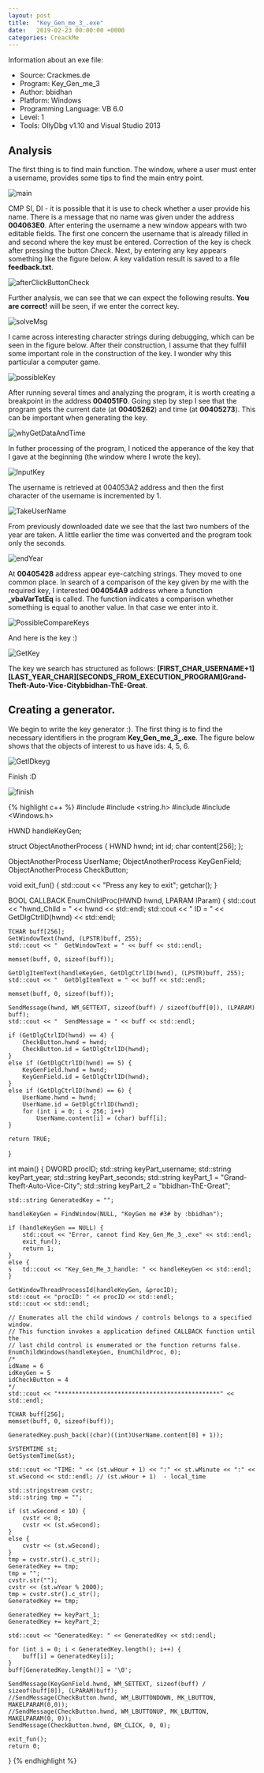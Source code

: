 ```yaml
---
layout: post
title:  "Key_Gen_me_3_.exe"
date:   2019-02-23 00:00:00 +0000
categories: CreackMe
---
```

Information about an exe file:
* Source: Crackmes.de
* Program: Key_Gen_me_3
* Author: bbidhan
* Platform: Windows
* Programming Language: VB 6.0
* Level: 1
* Tools: OllyDbg v1.10 and Visual Studio 2013

## Analysis
The first thing is to find main function. The window, where a user must enter a username, provides some tips to find the main entry point.

![main](/img/writeupCrackMeDEkeygen/main.png)

CMP SI, DI - it is possible that it is use to check whether a user provide his name. There is a message that no name was given under the address **004063E0**. After entering the username a new window appears with two editable fields. The first one concern the username that is already filled in and second where the key must be entered. Correction of the key is check after pressing the button _Check_. Next, by entering any key appears something like the figure below. A key validation result is saved to a file **feedback.txt**.

![afterClickButtonCheck](/img/writeupCrackMeDEkeygen/afterClickButtonCheck.png)

Further analysis, we can see that we can expect the following results. **You are correct!** will be seen, if we enter the correct key.

![solveMsg](/img/writeupCrackMeDEkeygen/solveMsg.png)

I came across interesting character strings during debugging, which can be seen in the figure below. After their construction, I assume that they fulfill some important role in the construction of the key. I wonder why this particular a computer game.

![possibleKey](/img/writeupCrackMeDEkeygen/possibleKey.png)

After running several times and analyzing the program, it is worth creating a breakpoint in the address **004051F0**. Going step by step I see that the program gets the current date (at **00405262**) and time (at **00405273**). This can be important when generating the key.

![whyGetDataAndTime](/img/writeupCrackMeDEkeygen/whyGetDataAndTime.png)

In futher processing of the program, I noticed the apperance of the key that I gave at the beginning (the window where I wrote the key).

![InputKey](/img/writeupCrackMeDEkeygen/InputKey.png)

The username is retrieved at 004053A2 address and then the first character of the username is incremented by 1.

![TakeUserName](/img/writeupCrackMeDEkeygen/TakeUserName.png)

From previously downloaded date we see that the last two numbers of the year are taken. A little earlier the time was converted and the program took only the seconds.

![endYear](/img/writeupCrackMeDEkeygen/endYear.png)

At **00405428** address appear eye-catching strings. They moved to one common place. In search of a comparison of the key given by me with the required key, I interested **004054A9** address where a function **_vbaVarTstEq** is called. The function indicates a comparison whether something is equal to another value. In that case we enter into it.

![PossibleCompareKeys](/img/writeupCrackMeDEkeygen/PossibleCompareKeys.png)

And here is the key :)

![GetKey](/img/writeupCrackMeDEkeygen/GetKey.png)

The key we search has structured as follows: **[FIRST_CHAR_USERNAME+1][LAST_YEAR_CHAR][SECONDS_FROM_EXECUTION_PROGRAM]Grand-Theft-Auto-Vice-Citybbidhan-ThE-Great**.

## Creating a generator.
We begin to write the key generator :). The first thing is to find the necessary identifiers in the program **Key_Gen_me_3_.exe**. The figure below shows that the objects of interest to us have ids: 4, 5, 6.

![GetIDkeyg](/img/writeupCrackMeDEkeygen/GetIDkeyg.png)

Finish :D

![finish](/img/writeupCrackMeDEkeygen/finish.png)

{% highlight c++ %}
#include <iostream>
#include <string.h>
#include <sstream>
#include <Windows.h>

HWND handleKeyGen;

struct ObjectAnotherProcess {
    HWND hwnd;
    int id;
    char content[256];
};

ObjectAnotherProcess UserName;
ObjectAnotherProcess KeyGenField;
ObjectAnotherProcess CheckButton;

void exit_fun() {
    std::cout << "Press any key to exit";
    getchar();
}

BOOL CALLBACK EnumChildProc(HWND hwnd, LPARAM lParam) {
    std::cout << "hwnd_Child = " << hwnd << std::endl;
    std::cout << "	ID = " << GetDlgCtrlID(hwnd) << std::endl;

    TCHAR buff[256];
    GetWindowText(hwnd, (LPSTR)buff, 255);
    std::cout << "	GetWindowText = " << buff << std::endl;

    memset(buff, 0, sizeof(buff));

    GetDlgItemText(handleKeyGen, GetDlgCtrlID(hwnd), (LPSTR)buff, 255);
    std::cout << "	GetDlgItemText = " << buff << std::endl;

    memset(buff, 0, sizeof(buff));

    SendMessage(hwnd, WM_GETTEXT, sizeof(buff) / sizeof(buff[0]), (LPARAM) buff);
    std::cout << "	SendMessage = " << buff << std::endl;

    if (GetDlgCtrlID(hwnd) == 4) {
        CheckButton.hwnd = hwnd;
        CheckButton.id = GetDlgCtrlID(hwnd);
    }
    else if (GetDlgCtrlID(hwnd) == 5) {
        KeyGenField.hwnd = hwnd;
        KeyGenField.id = GetDlgCtrlID(hwnd);
    }
    else if (GetDlgCtrlID(hwnd) == 6) {
        UserName.hwnd = hwnd;
        UserName.id = GetDlgCtrlID(hwnd);
        for (int i = 0; i < 256; i++) 
            UserName.content[i] = (char) buff[i];
    }

    return TRUE;
}

int main() {
    DWORD procID;
    std::string keyPart_username;
    std::string keyPart_year;
    std::string keyPart_seconds;
    std::string keyPart_1 = "Grand-Theft-Auto-Vice-City";
    std::string keyPart_2 = "bbidhan-ThE-Great";

    std::string GeneratedKey = "";

    handleKeyGen = FindWindow(NULL, "KeyGen me #3# by :bbidhan");

    if (handleKeyGen == NULL) {
        std::cout << "Error, cannot find Key_Gen_Me_3_.exe" << std::endl;
        exit_fun();
        return 1;
    }
    else {
    s   td::cout << "Key_Gen_Me_3_handle: " << handleKeyGen << std::endl;
    }

    GetWindowThreadProcessId(handleKeyGen, &procID);
    std::cout << "procID: " << procID << std::endl;
    std::cout << std::endl;

    // Enumerates all the child windows / controls belongs to a specified window.
    // This function invokes a application defined CALLBACK function until the
    // last child control is enumerated or the function returns false.
    EnumChildWindows(handleKeyGen, EnumChildProc, 0);
    /*
    idName = 6
    idKeyGen = 5
    idCheckButton = 4
    */
    std::cout << "**********************************************" << std::endl;

    TCHAR buff[256];
    memset(buff, 0, sizeof(buff));

    GeneratedKey.push_back((char)((int)UserName.content[0] + 1));

    SYSTEMTIME st;
    GetSystemTime(&st);

    std::cout << "TIME: " << (st.wHour + 1) << ":" << st.wMinute << ":" << st.wSecond << std::endl; // (st.wHour + 1)  - local_time

    std::stringstream cvstr;
    std::string tmp = "";

    if (st.wSecond < 10) {
        cvstr << 0;
        cvstr << (st.wSecond);
    }
    else {
        cvstr << (st.wSecond);
    }
    tmp = cvstr.str().c_str();
    GeneratedKey += tmp;
    tmp = "";
    cvstr.str("");
    cvstr << (st.wYear % 2000);
    tmp = cvstr.str().c_str();
    GeneratedKey += tmp;

    GeneratedKey += keyPart_1;
    GeneratedKey += keyPart_2;

    std::cout << "GeneratedKey: " << GeneratedKey << std::endl;

    for (int i = 0; i < GeneratedKey.length(); i++) {
        buff[i] = GeneratedKey[i];
    }
    buff[GeneratedKey.length()] = '\0';

    SendMessage(KeyGenField.hwnd, WM_SETTEXT, sizeof(buff) / sizeof(buff[0]), (LPARAM)buff);
    //SendMessage(CheckButton.hwnd, WM_LBUTTONDOWN, MK_LBUTTON, MAKELPARAM(0,0));
    //SendMessage(CheckButton.hwnd, WM_LBUTTONUP, MK_LBUTTON, MAKELPARAM(0, 0));
    SendMessage(CheckButton.hwnd, BM_CLICK, 0, 0);

    exit_fun();
    return 0;
}
{% endhighlight %}